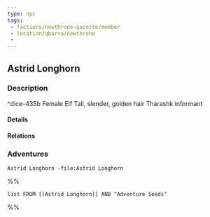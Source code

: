 ```yaml
---
type: npc
tags:
 - factions/newthrone-gazette/member
 - location/qbarra/newthrone
 - 
---
```


## Astrid Longhorn

### Description
^dice-435b
Female Elf
Tall, slender, golden hair
Tharashk informant

#### Details

#### Relations


### Adventures
```query
Astrid Longhorn -file:Astrid Longhorn
```

%%
```dataview
list FROM [[Astrid Longhorn]] AND "Adventure Seeds"
```
%%